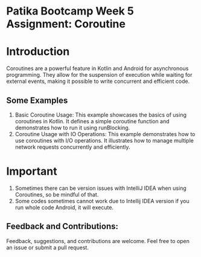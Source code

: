 # Patika Bootcamp Week 5 Assignment: Coroutine

# Introduction

Coroutines are a powerful feature in Kotlin and Android for asynchronous programming. They allow for the suspension of execution while waiting for external events, making it possible to write concurrent and efficient code.

## Some Examples
1. Basic Coroutine Usage: This example showcases the basics of using coroutines in Kotlin. It defines a simple coroutine function and demonstrates how to run it using runBlocking.
2. Coroutine Usage with IO Operations: This example demonstrates how to use coroutines with I/O operations. It illustrates how to manage multiple network requests concurrently and efficiently.

# Important

1. Sometimes there can be version issues with IntelliJ IDEA when using Coroutines, so be mindful of that.
2. Some codes sometimes cannot work due to Intellij IDEA version if you run whole code Android, it will execute.

## Feedback and Contributions:
Feedback, suggestions, and contributions are welcome. Feel free to open an issue or submit a pull request.


